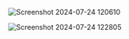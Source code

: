 ![Screenshot 2024-07-24 120610](https://github.com/user-attachments/assets/7f24e5fe-b7fd-4b5b-bfae-7a33923c8f21)


![Screenshot 2024-07-24 122805](https://github.com/user-attachments/assets/1278b65b-e557-453b-8351-18d40e6b7877)


